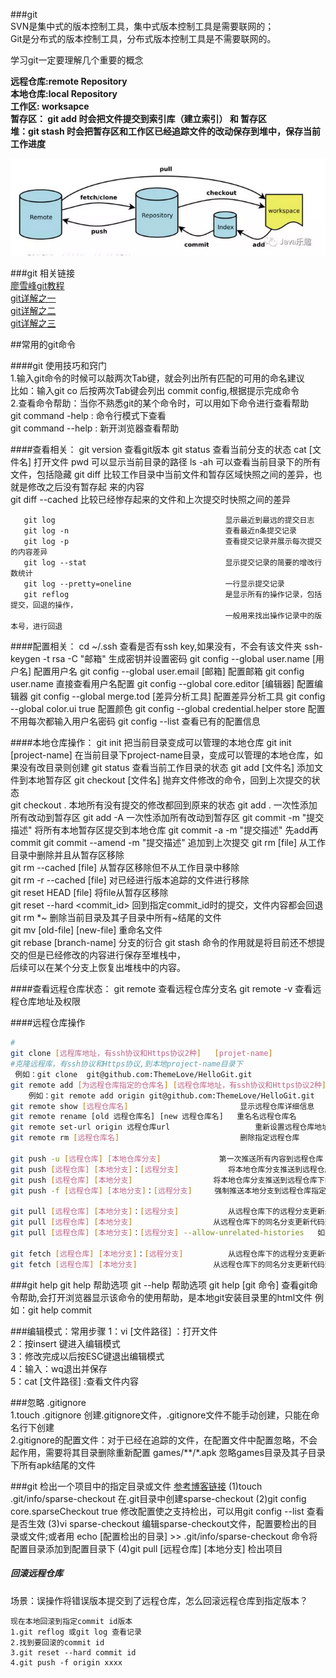 ###git	
SVN是集中式的版本控制工具，集中式版本控制工具是需要联网的；  
Git是分布式的版本控制工具，分布式版本控制工具是不需要联网的。    

学习git一定要理解几个重要的概念  

**远程仓库:remote Repository    
本地仓库:local Repository    
工作区:	worksapce    
暂存区： git add  时会把文件提交到索引库（建立索引） 和 暂存区   
堆：git stash 时会把暂存区和工作区已经追踪文件的改动保存到堆中，保存当前工作进度**

![](/images/git_overview.png)  


###git 相关链接  
[廖雪峰git教程](https://www.liaoxuefeng.com/wiki/0013739516305929606dd18361248578c67b8067c8c017b000 "廖雪峰git教程")   
[git详解之一](http://blog.jobbole.com/25775/ "git详解之一")  
[git详解之二](http://blog.jobbole.com/25808/ "git详解之二")  
[git详解之三](http://blog.jobbole.com/25877/ "git详解之三")      




##常用的git命令

####git 使用技巧和窍门  
	1.输入git命令的时候可以敲两次Tab键，就会列出所有匹配的可用的命名建议  
	  比如：输入git co 后按两次Tab键会列出 commit config,根据提示完成命令   
	2.查看命令帮助：当你不熟悉git的某个命令时，可以用如下命令进行查看帮助  
	  git command -help  : 命令行模式下查看   
	  git command --help : 新开浏览器查看帮助   

####查看相关：
	   git version									查看git版本
	   git status									查看当前分支的状态
	   cat [文件名]								  打开文件
	   pwd										    可以显示当前目录的路径
	   ls -ah										可以查看当前目录下的所有文件，包括隐藏
	   git diff										比较工作目录中当前文件和暂存区域快照之间的差异，也就是修改之后没有暂存起													来的内容  
	   git diff --cached							比较已经惨存起来的文件和上次提交时快照之间的差异
		
	   git log										显示最近到最远的提交日志
	   git log -n 									查看最近n条提交记录
	   git log -p									查看提交记录并展示每次提交的内容差异
	   git log --stat								显示提交记录的简要的增改行数统计
	   git log --pretty=oneline						一行显示提交记录         
	   git reflog 	 								是显示所有的操作记录，包括提交，回退的操作，  
													一般用来找出操作记录中的版本号，进行回退

####配置相关：
	    cd ~/.ssh									   		查看是否有ssh key,如果没有，不会有该文件夹
	    ssh-keygen -t rsa -C "邮箱"						    生成密钥并设置密码
	    git config --global user.name [用户名]				配置用户名
	    git config --global user.email [邮箱]				配置邮箱
		git config user.name  								直接查看用户名配置
		git config --global core.editor [编辑器]				配置编辑器
		git config --global merge.tod [差异分析工具]			配置差异分析工具
	    git config --global color.ui true					配置颜色
	    git config --global credential.helper store			配置不用每次都输入用户名密码
		git config --list									查看已有的配置信息

####本地仓库操作：
	   git init									把当前目录变成可以管理的本地仓库
	   git init	[project-name]					在当前目录下project-name目录，变成可以管理的本地仓库，如果没有改目录则创建 
	   git status								查看当前工作目录的状态
	   git add [文件名]						  添加文件到本地暂存区
	   git checkout [文件名]				      抛弃文件修改的命令，回到上次提交的状态  
	   git checkout .							本地所有没有提交的修改都回到原来的状态
	   git add .								一次性添加所有改动到暂存区
	   git add -A								一次性添加所有改动到暂存区
	   git commit -m "提交描述"					 将所有本地暂存区提交到本地仓库
	   git commit -a -m "提交描述"				 先add再commit 
	   git commit --amend -m "提交描述"			 追加到上次提交
	   git rm [file]							从工作目录中删除并且从暂存区移除  
	   git rm --cached [file]    				从暂存区移除但不从工作目录中移除  
	   git rm -r --cached [file]				对已经进行版本追踪的文件进行移除  
	   git reset HEAD [file]					将file从暂存区移除  
	   git reset --hard <commit_id>				回到指定commit_id时的提交，文件内容都会回退
	   git rm \*~								删除当前目录及其子目录中所有~结尾的文件  
	   git mv [old-file] [new-file]				重命名文件  
	   git rebase [branch-name]					分支的衍合 
	   git stash								命令的作用就是将目前还不想提交的但是已经修改的内容进行保存至堆栈中，  
												后续可以在某个分支上恢复出堆栈中的内容。
	   
	
####查看远程仓库状态：
	   git remote 									查看远程仓库分支名
	   git remote -v								查看远程仓库地址及权限	    
	
####远程仓库操作
		

```bash
#
git clone [远程库地址，有ssh协议和Https协议2种]	 [projet-name]		
#克隆远程库，有ssh协议和Https协议,到本地project-name目录下  
 例如：git clone  git@github.com:ThemeLove/HelloGit.git	
git remote add [为远程仓库指定的仓库名] [远程仓库地址，有ssh协议和Https协议2种]      关联远程仓库，只有关联才能push代码  
	例如：git remote add origin git@github.com:ThemeLove/HelloGit.git  
git remote show [远程仓库名]							显示远程仓库详细信息	
git remote rename [old 远程仓库名] [new 远程仓库名]	重名名远程仓库名
git remote set-url origin 远程仓库url					重新设置远程仓库地址
git remote rm [远程仓库名]							删除指定远程仓库

git push -u [远程仓库] [本地仓库分支]				第一次推送所有内容到远程仓库
git push [远程仓库] [本地分支]：[远程分支]			将本地仓库分支推送到远程仓库下的远程分支
git push [远程仓库] [本地分支]					将本地仓库分支推送到远程仓库下的同名分支 
git push -f [远程仓库] [本地分支]：[远程分支] 	 强制推送本地分支到远程仓库指定分支

git pull [远程仓库] [本地分支]：[远程分支]			从远程仓库下的远程分支更新最新代码到本地分支，并主动合并  
git pull [远程仓库] [本地分支]					从远程仓库下的同名分支更新代码到本地分支，并主动合并  
git pull [远程仓库] [本地分支]：[远程分支] --allow-unrelated-histories	如果merge出错，用这个命令

git fetch [远程仓库] [本地分支]：[远程分支]			从远程仓库下的远程分支更新代码到本地分支，不主动合并  
git fetch [远程仓库] [本地分支]					从远程仓库下的同名分支更新代码到本地分支，不主动合并		
```
###git help
		git help			帮助选项
		git --help			帮助选项
		git help [git 命令] 	查看git命令帮助,会打开浏览器显示该命令的使用帮助，是本地git安装目录里的html文件
		例如：git help commit
		
	
###编辑模式：常用步骤
	1：vi [文件路径] ：打开文件	
	2：按insert 键进入编辑模式  
	3：修改完成以后按ESC键退出编辑模式  
	4：输入：wq退出并保存  
	5：cat [文件路径] :查看文件内容
	
###忽略 .gitignore    
		1.touch .gitignore		创建.gitignore文件，.gitignore文件不能手动创建，只能在命名行下创建  
		2.gitignore的配置文件：对于已经在追踪的文件，在配置文件中配置忽略，不会起作用，需要将其目录删除重新配置
		games/**/*.apk			忽略games目录及其子目录下所有apk结尾的文件

###git 检出一个项目中的指定目录或文件 [参考博客链接](https://blog.csdn.net/doujiang_zheng/article/details/78635725 "参考博客链接")
	(1)touch .git/info/sparse-checkout				在.git目录中创建sparse-checkout
	(2)git config core.sparseCheckout true  修改配置使之支持检出，可以用git config --list 查看是否生效
	(3)vi sparse-checkout 编辑sparse-checkout文件，配置要检出的目录或文件;或者用 echo [配置检出的目录] >> .git/info/sparse-checkout 命令将配置目录添加到配置目录下
	(4)git pull [远程仓库] [本地分支]				检出项目

##### 回滚远程仓库

场景：误操作将错误版本提交到了远程仓库，怎么回滚远程仓库到指定版本？

```
现在本地回滚到指定commit id版本
1.git reflog 或git log 查看记录
2.找到要回滚的commit id
3.git reset --hard commit id
4.git push -f origin xxxx
```

